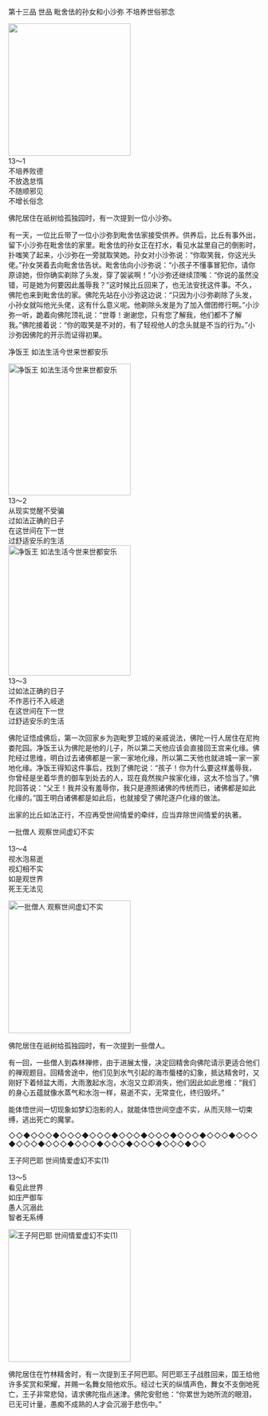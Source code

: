 第十三品 世品 毗舍佉的孙女和小沙弥 不培养世俗邪念

<div class="e2">
<img src="images/fjj-55-1.jpg" width="245" height="265" alt=""/>
<div>
13～1<br>
 不培养败德<br>
 不放逸怠惰<br>
 不随顺邪见<br>
 不增长俗念
</div>
</div>

佛陀居住在祇树给孤独园时，有一次提到一位小沙弥。

有一天，一位比丘带了一位小沙弥到毗舍佉家接受供养。供养后，比丘有事外出，留下小沙弥在毗舍佉的家里。毗舍佉的孙女正在打水，看见水盆里自己的倒影时，扑嗤笑了起来，小沙弥在一旁就取笑她。孙女对小沙弥说：“你取笑我，你这光头佬。”孙女哭着去向毗舍佉告状。毗舍佉向小沙弥说：“小孩子不懂事冒犯你，请你原谅她，但你确实剃除了头发，穿了袈裟啊！”小沙弥还继续顶嘴：“你说的虽然没错，可是她为何要因此羞辱我？”这时候比丘回来了，也无法安抚这件事。不久，佛陀也来到毗舍佉的家。佛陀先站在小沙弥这边说：“只因为小沙弥剃除了头发，小孙女就叫他光头佬，这有什么意义呢。他剃除头发是为了加入僧团修行啊。”小沙弥一听，跪着向佛陀顶礼说：“世尊！谢谢您，只有您了解我，他们都不了解我。”佛陀接着说：“你的取笑是不对的，有了轻视他人的念头就是不当的行为。”小沙弥因佛陀的开示而证得初果。

净饭王 如法生活今世来世都安乐

<div class="e2">
<img src="images/fjj-55-2.jpg" width="245" height="264" alt="净饭王 如法生活今世来世都安乐"/>
<div>
13～2<br>
 从现实觉醒不受骗<br>
 过如法正确的日子<br>
 在这世间在下一世<br>
 过舒适安乐的生活
</div>
</div>

<div class="e2">
<img src="images/fjj-55-3.jpg" width="245" height="261" alt="净饭王 如法生活今世来世都安乐"/>
<div>
13～3<br>
 过如法正确的日子<br>
 不作恶行不入岐途<br>
 在这世间在下一世<br>
 过舒适安乐的生活
</div>
</div>

佛陀证悟成佛后，第一次回家乡为迦毗罗卫城的亲戚说法，佛陀一行人居住在尼拘娄陀园。净饭王认为佛陀是他的儿子，所以第二天他应该会直接回王宫来化缘。佛陀经过思维，明白过去诸佛都是一家一家地化缘，所以第二天他也就进城一家一家地化缘。净饭王得知这件事后，找到了佛陀说：“孩子！你为什么要这样羞辱我，你曾经是坐着华贵的御车到处去的人，现在竟然挨户挨家化缘，这太不恰当了。”佛陀回答说：“父王！我并没有羞辱你，我只是遵照诸佛的传统而已，诸佛都是如此化缘的。”国王明白诸佛都是如此后，也就接受了佛陀逐户化缘的做法。

出家的比丘如法正行，不应再受世间情爱的牵绊，应当弃除世间情爱的执著。



一批僧人 观察世间虚幻不实

<div class="e2">
<div>
 <p class="p13-5">13～4<br>
 视水泡易逝<br>
 视幻相不实<br>
 如是观世界<br>
 死王无法见</p> 
</div>
<img src="images/fjj-55-4.jpg" width="245" height="266" alt="一批僧人 观察世间虚幻不实"/>
</div>

佛陀居住在祇树给孤独园时，有一次提到一些僧人。

有一回，一些僧人到森林禅修，由于进展太慢，决定回精舍向佛陀请示更适合他们的禅观题目。回精舍途中，他们见到水气引起的海市蜃楼的幻象，抵达精舍时，又刚好下着倾盆大雨，大雨激起水泡，水泡又立即消失，他们因此如此思维：“我们的身心五蕴就像水蒸气和水泡一样，易逝不实，无常变化，终归毁坏。”

能体悟世间一切现象如梦幻泡影的人，就能体悟世间空虚不实，从而灭除一切束缚，逃出死亡的魔掌。

◇◇◆◇◇◇◆◇◇◇◆◇◇◇◆◇◇◇◆◇◇◇◆◇◇◇◆◇◇◇◆◇◇◇◆◇◇◇◆◇◇◇◆◇◇◇◆◇◇◇◆◇◇◇◆◇◇◇◆◇◇



王子阿巴耶 世间情爱虚幻不实(1)

<div class="e2">
<div>
 <p class="p13-5">13～5<br>
 看见此世界<br>
 如庄严御车<br>
 愚人沉溺此<br>
 智者无系缚<br>
 </p> 
</div>
<img src="images/fjj-55-5.jpg" width="245" height="266" alt="王子阿巴耶 世间情爱虚幻不实(1)"/>
</div>

佛陀居住在竹林精舍时，有一次提到王子阿巴耶。阿巴耶王子战胜回来，国王给他许多奖赏和荣耀，并赐一名舞女陪他欢乐。经过七天的纵情声色，舞女不支倒地死亡，王子非常悲恸，请求佛陀指点迷津。佛陀安慰他：“你累世为她所流的眼泪，已无可计量，愚痴不成熟的人才会沉溺于悲伤中。”
